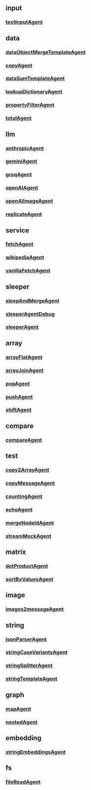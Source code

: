 ## input
### [textInputAgent](./input/textInputAgent.md)

## data
### [dataObjectMergeTemplateAgent](./data/dataObjectMergeTemplateAgent.md)
### [copyAgent](./data/copyAgent.md)
### [dataSumTemplateAgent](./data/dataSumTemplateAgent.md)
### [lookupDictionaryAgent](./data/lookupDictionaryAgent.md)
### [propertyFilterAgent](./data/propertyFilterAgent.md)
### [totalAgent](./data/totalAgent.md)

## llm
### [anthropicAgent](./llm/anthropicAgent.md)
### [geminiAgent](./llm/geminiAgent.md)
### [groqAgent](./llm/groqAgent.md)
### [openAIAgent](./llm/openAIAgent.md)
### [openAIImageAgent](./llm/openAIImageAgent.md)
### [replicateAgent](./llm/replicateAgent.md)

## service
### [fetchAgent](./service/fetchAgent.md)
### [wikipediaAgent](./service/wikipediaAgent.md)
### [vanillaFetchAgent](./service/vanillaFetchAgent.md)

## sleeper
### [sleepAndMergeAgent](./sleeper/sleepAndMergeAgent.md)
### [sleeperAgentDebug](./sleeper/sleeperAgentDebug.md)
### [sleeperAgent](./sleeper/sleeperAgent.md)

## array
### [arrayFlatAgent](./array/arrayFlatAgent.md)
### [arrayJoinAgent](./array/arrayJoinAgent.md)
### [popAgent](./array/popAgent.md)
### [pushAgent](./array/pushAgent.md)
### [shiftAgent](./array/shiftAgent.md)

## compare
### [compareAgent](./compare/compareAgent.md)

## test
### [copy2ArrayAgent](./test/copy2ArrayAgent.md)
### [copyMessageAgent](./test/copyMessageAgent.md)
### [countingAgent](./test/countingAgent.md)
### [echoAgent](./test/echoAgent.md)
### [mergeNodeIdAgent](./test/mergeNodeIdAgent.md)
### [streamMockAgent](./test/streamMockAgent.md)

## matrix
### [dotProductAgent](./matrix/dotProductAgent.md)
### [sortByValuesAgent](./matrix/sortByValuesAgent.md)

## image
### [images2messageAgent](./image/images2messageAgent.md)

## string
### [jsonParserAgent](./string/jsonParserAgent.md)
### [stringCaseVariantsAgent](./string/stringCaseVariantsAgent.md)
### [stringSplitterAgent](./string/stringSplitterAgent.md)
### [stringTemplateAgent](./string/stringTemplateAgent.md)

## graph
### [mapAgent](./graph/mapAgent.md)
### [nestedAgent](./graph/nestedAgent.md)

## embedding
### [stringEmbeddingsAgent](./embedding/stringEmbeddingsAgent.md)

## fs
### [fileReadAgent](./fs/fileReadAgent.md)
